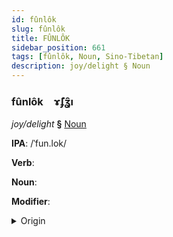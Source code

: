 ```yaml
---
id: fûnlôk
slug: fûnlôk
title: FÛNLÔK
sidebar_position: 661
tags: [fûnlôk, Noun, Sino-Tibetan]
description: joy/delight § Noun
---
```


### fûnlôk&emsp;<span kind="abugida">ɤ̃ʄʓ̑ı</span>

*joy/delight* **§** [Noun](../../tags/Noun)

**IPA**: /ˈfun.lok/

**Verb**: 

**Noun**: 

**Modifier**: 

<details>
    <summary>Origin</summary>
    Cantonese 歡樂 fun1 lok6 /fuːn.lɔːk̚/<br/>
    <em>Sino-Tibetan Language Family</em>
</details>
